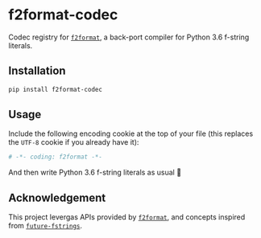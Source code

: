 # f2format-codec

Codec registry for [`f2format`](https://github.com/JarryShaw/f2format),
a back-port compiler for Python 3.6 f-string literals.

## Installation

```sh
pip install f2format-codec
```

## Usage

Include the following encoding cookie at the top of your file (this replaces
the `UTF-8` cookie if you already have it):

```python
# -*- coding: f2format -*-
```

And then write Python 3.6 f-string literals as usual :beer:

## Acknowledgement

This project levergas APIs provided by
[`f2format`](https://github.com/JarryShaw/f2format), and concepts inspired from
[`future-fstrings`](https://github.com/asottile/future-fstrings).
